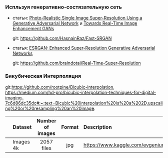 ### Испльзуя генеративно-состязательную сеть

- статьи: [Photo-Realistic Single Image Super-Resolution Using a Generative Adversarial
Network](https://github.com/vetasavitskaya/super-resolution/blob/main/articles/Photo-Realistic%20Single%20Image%20Super-Resolution%20Using%20a%20Generative%20Adversarial%20Network.pdf) и [Towards Real-Time Image Enhancement GANs](https://github.com/vetasavitskaya/super-resolution/blob/main/articles/Towards%20Real-Time%20Image%20Enhancement%20GANs.pdf)

  git: https://github.com/HasnainRaz/Fast-SRGAN


- статья: [ESRGAN: Enhanced Super-Resolution Generative Adversarial Networks](https://github.com/vetasavitskaya/super-resolution/blob/main/articles/ESRGAN:%20Enhanced%20Super-Resolution%20Generative%20Adversarial%20Networks.pdf)

  git: https://github.com/braindotai/Real-Time-Super-Resolution

### Бикубическая Интерполяция
git:https://github.com/rootpine/Bicubic-interpolation, https://medium.com/hd-pro/bicubic-interpolation-techniques-for-digital-imaging-7c6d86dc35dc#:~:text=Bicubic%20interpolation%20is%20a%202D,upscaling%20or%20resampling%20an%20image.

|      |   Dataset    |    Number of images    | Format  | Description                                                  |
| :--: | :----------- | :--------------------: | :-----: | :----------------------------------------------------------- |
|      |   Images 4k  |       2057 files       |   jpg   |  https://www.kaggle.com/evgeniumakov/images4k
